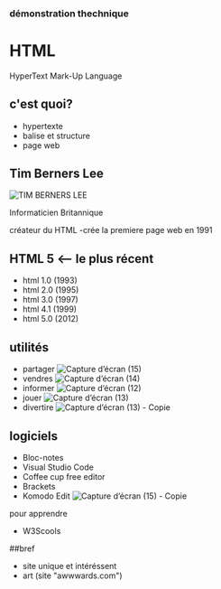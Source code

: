 ### démonstration thechnique

# HTML
HyperText Mark-Up Language
## c'est quoi?

- hypertexte
- balise et structure
- page web
## Tim Berners Lee 
![TIM BERNERS LEE](https://user-images.githubusercontent.com/93718161/145140096-ac2d0e65-eac7-4e10-bbb8-39870504ff00.jpg)

Informaticien Britannique

créateur du HTML
-crée la premiere page web en 1991

## HTML 5 <-- le plus récent

- html 1.0 (1993)
- html 2.0 (1995)
- html 3.0 (1997)
- html 4.1 (1999)
- html 5.0 (2012)

## utilités
- partager 
![Capture d’écran (15)](https://user-images.githubusercontent.com/93718161/145145801-b5be1072-f1d6-47de-a660-c01e37021396.png)
- vendres
![Capture d’écran (14)](https://user-images.githubusercontent.com/93718161/145145820-1030a047-155a-4dea-8929-9cb681926078.png)
- informer
![Capture d’écran (12)](https://user-images.githubusercontent.com/93718161/145145839-d0e2583c-e1de-4b4f-82cf-ef84e2932e66.png)
- jouer
![Capture d’écran (13)](https://user-images.githubusercontent.com/93718161/145145920-6f7db629-7a15-4036-88b5-6d39a58b8c73.png)
- divertire
![Capture d’écran (13) - Copie](https://user-images.githubusercontent.com/93718161/145145949-8720a201-64e6-40b8-a667-4510f7f3cfca.png)

## logiciels
- Bloc-notes
- Visual Studio Code
- Coffee cup free editor
- Brackets
- Komodo Edit
![Capture d’écran (15) - Copie](https://user-images.githubusercontent.com/93718161/145149016-a824b473-6a25-4a40-be98-209173c3767b.png)
 
 pour apprendre
- W3Scools


##bref
- site unique et intéréssent
- art (site "awwwards.com")






